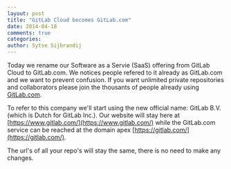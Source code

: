 ```yaml
---
layout: post
title: "GitLab Cloud becomes GitLab.com"
date: 2014-04-18
comments: true
categories:
author: Sytse Sijbrandij
---
```


Today we rename our Software as a Servie (SaaS) offering from GitLab Cloud to GitLab.com. We notices people refered to it already as GitLab.com and we want to prevent confusion. If you want unlimited private repositories and collaborators please join the thousants of people already using [GitLab.com](/gitlab-com/).

To refer to this company we'll start using the new official name: GitLab B.V. (which is Dutch for GitLab Inc.). Our website will stay here at [https://www.gitlab.com/](https://www.gitlab.com/) while the GitLab.com service can be reached at the domain apex [https://gitlab.com/](https://gitlab.com/).

The url's of all your repo's will stay the same, there is no need to make any changes.
